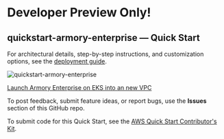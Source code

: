 # Developer Preview Only!

## quickstart-armory-enterprise — Quick Start

For architectural details, step-by-step instructions, and customization options, see the [deployment guide](https://aws-quickstart.github.io/quickstart-armory-enterprise/).

![quickstart-armory-enterprise](https://raw.githubusercontent.com/aws-quickstart/quickstart-armory-enterprise/main/docs/images/architecture_diagram.png)

[Launch Armory Enterprise on EKS into an new VPC](https://console.aws.amazon.com/cloudformation/home?region=us-east-2#/stacks/quickcreate?templateUrl=https%3A%2F%2Faws-quickstart.s3.us-east-1.amazonaws.com%2Fquickstart-armory-enterprise%2Ftemplates%2Fspinnaker-entrypoint-new-vpc.template.yml&stackName=Armory-Enterprise-on-EKS-new-VPC)

To post feedback, submit feature ideas, or report bugs, use the **Issues** section of this GitHub repo. 

To submit code for this Quick Start, see the [AWS Quick Start Contributor's Kit](https://aws-quickstart.github.io/).
